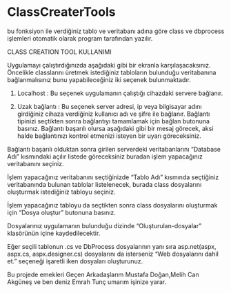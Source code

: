 # ClassCreaterTools
bu fonksiyon ile verdiğiniz tablo ve veritabanı adına göre class ve dbprocess işlemleri otomatik olarak program tarafından yazılır.

CLASS CREATION TOOL KULLANIMI

Uygulamayı çalıştırdığınızda aşağıdaki gibi bir ekranla karşılaşacaksınız.
Öncelikle classlarını üretmek istediğiniz tabloların bulunduğu veritabanına bağlanmalısınız bunu yapabileceğiniz iki seçenek bulunmaktadır.
1)	Localhost : Bu seçenek uygulamanın çalıştığı cihazdaki servere bağlanır.

2)	Uzak bağlantı : Bu seçenek server adresi, ip veya bilgisayar adını girdiğiniz cihaza verdiğiniz kullanıcı adı ve şifre ile bağlanır.
Bağlantı tipinizi seçtikten sonra bağlantıyı tamamlamak için bağlan butonuna basınız. Bağlantı başarılı olursa aşağıdaki gibi bir mesaj görecek, aksi halde bağlantınızı kontrol etmenizi isteyen bir uyarı göreceksiniz.
 
Bağlantı başarılı olduktan sonra girilen serverdeki veritabanlarını “Database Adı” kısmındaki açılır listede göreceksiniz buradan işlem yapacağınız veritabanını seçiniz.
 
İşlem yapacağınız veritabanını seçtiğinizde “Tablo Adı” kısmında seçtiğiniz veritabanında bulunan tablolar listelenecek, burada class dosyalarını oluşturmak istediğiniz tabloyu seçiniz.
 



İşlem yapacağınız tabloyu da seçtikten sonra class dosyalarını oluşturmak için “Dosya oluştur” butonuna basınız.
 
Dosyalarınız uygulamanın bulunduğu dizinde “Oluşturulan-dosyalar” klasörünün içine kaydedilecektir.
 
Eğer seçili tablonun .cs ve DbProcess dosyalarının yanı sıra asp.net(aspx, aspx.cs, aspx.designer.cs) dosyalarını da isterseniz “Web dosyalarını dahil et.” seçeneği işaretli iken dosyaları oluşturunuz.
 
Bu projede emekleri  Geçen Arkadaşlarım Mustafa Doğan,Melih Can Akgüneş ve ben deniz Emrah Tunç umarım işinize yarar.
